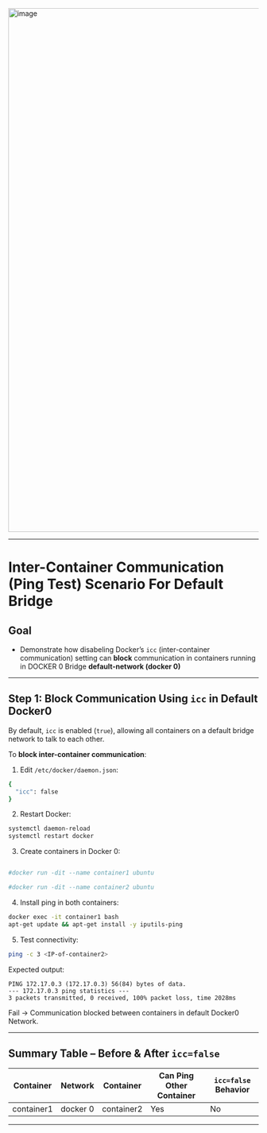 
<img width="2102" height="1054" alt="image" src="https://github.com/user-attachments/assets/30146b1e-8243-4547-ac7f-5860857e1957" />


---

# Inter-Container Communication (Ping Test) Scenario For Default Bridge

## Goal

* Demonstrate how disabeling Docker’s `icc` (inter-container communication) setting can **block** communication in containers running in DOCKER 0 Bridge **default-network (docker 0)**

---

## **Step 1: Block Communication Using `icc` in Default Docker0**

By default, `icc` is enabled (`true`), allowing all containers on a default bridge network to talk to each other.

To **block inter-container communication**:

1. Edit `/etc/docker/daemon.json`:

```bash
{
  "icc": false
}
```

2. Restart Docker:

```bash
systemctl daemon-reload
systemctl restart docker
```

3. Create containers in Docker 0:

```bash

#docker run -dit --name container1 ubuntu

#docker run -dit --name container2 ubuntu
```

4. Install ping in both containers:

```bash
docker exec -it container1 bash
apt-get update && apt-get install -y iputils-ping
```

5. Test connectivity:

```bash
ping -c 3 <IP-of-container2>
```

Expected output:

```
PING 172.17.0.3 (172.17.0.3) 56(84) bytes of data.
--- 172.17.0.3 ping statistics ---
3 packets transmitted, 0 received, 100% packet loss, time 2028ms
```

Fail → Communication blocked between containers in default Docker0 Network.

---

## **Summary Table – Before & After `icc=false`**

| Container      | Network     | Container      | Can Ping Other Container | `icc=false` Behavior |
| -------------- | ----------- | ---------------| ------------------------ | ------------------- |
| container1     | docker 0    | container2     | Yes                      |  No                 |

---
